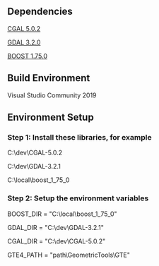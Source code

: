 ## Dependencies ##

[CGAL 5.0.2](https://doc.cgal.org/latest/Manual/windows.html)

[GDAL 3.2.0](https://www.gisinternals.com/)

[BOOST 1.75.0](https://sourceforge.net/projects/boost/files/boost-binaries/)

## Build Environment ##

Visual Studio Community 2019 

## Environment  Setup

### Step 1: Install these libraries, for example

C:\dev\CGAL-5.0.2

C:\dev\GDAL-3.2.1

C:\local\boost_1_75_0

### Step 2: Setup the environment variables 

BOOST_DIR = "C:\local\boost_1_75_0"

GDAL_DIR = "C:\dev\GDAL-3.2.1"

CGAL_DIR = "C:\dev\CGAL-5.0.2"

GTE4_PATH = "path\GeometricTools\GTE"